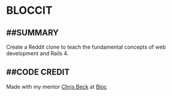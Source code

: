 # BLOCCIT

##SUMMARY
-----------------------------------------------------
Create a Reddit clone to teach the fundamental concepts of web development and Rails 4.

##CODE CREDIT
------------------------------------------------------
Made with my mentor [Chris Beck](https://www.bloc.io/mentors/chris-beck) at [Bloc](http://bloc.io)
